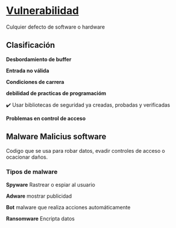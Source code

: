 # [Vulnerabilidad](https://github.com/jhonPariona/_learn-pentesting/blob/master/scanning.md#-vulnerabilidades)

 Culquier defecto de software o hardware
 
 ## Clasificación
 
 **Desbordamiento de buffer**
 
 **Entrada no válida**
 
 **Condiciones de carrera**
 
 **debilidad de practicas de programacióm**
 
 ✔️ Usar bibliotecas de seguridad ya creadas, probadas y verificadas
 
 **Problemas en control de acceso**
 
 ## Malware Malicius software
 
 Codigo que se usa para robar datos, evadir controles de acceso o ocacionar daños.
 
 ### Tipos de malware
 
 **Spyware** Rastrear o espiar al usuario
 
 **Adware** mostrar publicidad
 
 **Bot** malware que realiza acciones automáticamente
 
 **Ransomware** Encripta datos
 
 
